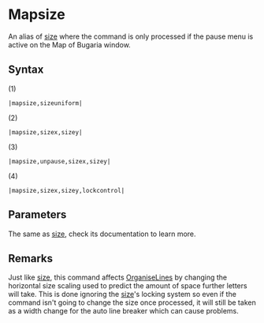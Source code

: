 # Mapsize

An alias of [size](size.md) where the command is only processed if the pause menu is active on the Map of Bugaria window.

## Syntax

(1)

````
|mapsize,sizeuniform|
````

(2)

````
|mapsize,sizex,sizey|
````

(3)

````
|mapsize,unpause,sizex,sizey|
````

(4)

````
|mapsize,sizex,sizey,lockcontrol|
````

## Parameters

The same as [size](size.md), check its documentation to learn more.

## Remarks

Just like [size](size.md), this command affects [OrganiseLines](../../Related%20Systems/Automatic%20Line%20Breaks/OrganiseLines.md) by changing the horizontal size scaling used to predict the amount of space further letters will take. This is done ignoring the [size](size.md)'s locking system so even if the command isn't going to change the size once processed, it will still be taken as a width change for the auto line breaker which can cause problems.
